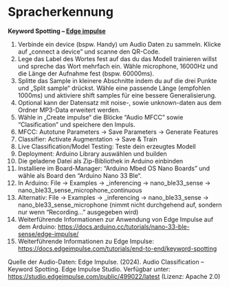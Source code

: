 # Spracherkennung

**Keyword Spotting – [Edge impulse](https://studio.edgeimpulse.com/)** 

1.	Verbinde ein device (bspw. Handy) um Audio Daten zu sammeln. Klicke auf „connect a device” und scanne den QR-Code.
2.	Lege das Label des Wortes fest auf das du das Modell trainieren willst und spreche das Wort mehrfach ein. Wähle microphone, 16000Hz und die Länge der Aufnahme fest (bspw. 60000ms).
3.	Splitte das Sample in kleinere Abschnitte indem du auf die drei Punkte und „Split sample“ drückst. Wähle eine passende Länge (empfohlen 1000ms) und aktiviere shift samples für eine bessere Generalisierung.
4.	Optional kann der Datensatz mit noise-, sowie unknown-daten aus dem Ordner MP3-Data erweitert werden.
5.	Wähle in „Create impulse“ die Blöcke “Audio MFCC” sowie “Clasification” und speichere den Impuls.
6.	MFCC: Autotune Parameters -> Save Parameters -> Generate Features
7.	Classifier: Activate Augmentation -> Save & Train
8.	Live Classification/Model Testing: Teste dein erzeugtes Modell
9.	Deployment: Arduino Library auswählen und builden
10.	Die geladene Datei als Zip-Bibliothek in Arduino einbinden
11.	Installiere im Board-Manager: “Arduino Mbed OS Nano Boards” und wähle als Board den “Arduino Nano 33 Ble“.
12.	In Arduino: File -> Examples -> <name>_inferencing -> nano_ble33_sense -> nano_ble33_sense_microphone_continuous
13.	Alternativ: File -> Examples -> <name>_inferencing -> nano_ble33_sense -> nano_ble33_sense_microphone (nimmt nicht durchgehend auf, sondern nur wenn “Recording…” ausgegeben wird)
14.	Weiterführende Informationen zur Anwendung von Edge Impulse auf dem Arduino: https://docs.arduino.cc/tutorials/nano-33-ble-sense/edge-impulse/
15.	Weiterführende Informationen zu Edge Impulse: https://docs.edgeimpulse.com/tutorials/end-to-end/keyword-spotting

Quelle der Audio-Daten:
Edge Impulse. (2024). Audio Classification – Keyword Spotting. Edge Impulse Studio. Verfügbar unter: https://studio.edgeimpulse.com/public/499022/latest
(Lizenz: Apache 2.0)
